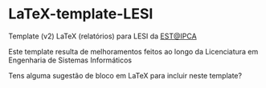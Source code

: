 # LaTeX-template-LESI  
  
Template (v2) LaTeX (relatórios) para LESI da [EST@IPCA](https://est.ipca.pt/)  
  
Este template resulta de melhoramentos feitos ao longo da Licenciatura em Engenharia de Sistemas Informáticos

Tens alguma sugestão de bloco em LaTeX para incluir neste template?

